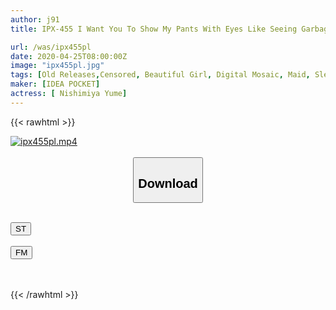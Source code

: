 ```yaml
---
author: j91
title: IPX-455 I Want You To Show My Pants With Eyes Like Seeing Garbage-5 Situations Of A Dream To Be Ejaculated While Being Despised-Yume Nishinomiya

url: /was/ipx455pl
date: 2020-04-25T08:00:00Z
image: "ipx455pl.jpg"
tags: [Old Releases,Censored, Beautiful Girl, Digital Mosaic, Maid, Slender, Solowork, Underwear, Uniform]
maker: [IDEA POCKET]
actress: [ Nishimiya Yume]
---
```



{{< rawhtml >}}

<div class="video" data-videoid="4Wj4PwKkDDfKe0M">
    <a href="javascript:;">
        <img src="/was/ipx455pl/ipx455pl.jpg" width="WIDTH" height="HEIGHT" alt="ipx455pl.mp4" loading="lazy">
    </a>
</div>

<script type="text/javascript" src="https://j91.asia/asset/on-demand-st.js"></script>

<br>
  <link rel="stylesheet" href="https://j91.asia/asset/bs5.css">
  
  <center>
  <button class="btn btn-primary" type="button" data-bs-toggle="collapse" data-bs-target=".multi-collapse" aria-expanded="false" aria-controls="multiCollapseExample1 multiCollapseExample2"><h2>Download</h2></button></center>
</p>
<div class="row">
  <div class="col">
    <div class="collapse multi-collapse" id="multiCollapseExample1">
      <div class="card card-body">
	      	      <br>
<div class="buttons">  
<a href="https://streamtape.to/v/4Wj4PwKkDDfKe0M" target="_blank"><button class="btn-hover color-3"><i class="fa fa-download"></i> ST</button></a></div>
    </div>
  </div>
</div>
  <div class="col">
    <div class="collapse multi-collapse" id="multiCollapseExample2">
      <div class="card card-body">
	      <br>
<div class="buttons">
    <a href="https://filemoon.sx/d/icmjn5mi9nk3" target="_blank"><button class="btn-hover color-8"><i class="fa fa-download"></i> FM</button></a></div>
<br><br>
      </div>
    </div>
  </div>
</div>

{{< /rawhtml >}}